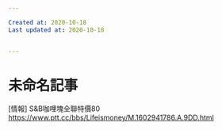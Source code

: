 ```yaml
---

Created at: 2020-10-18
Last updated at: 2020-10-18


---
```


# 未命名記事


\[情報\] S&B咖哩塊全聯特價80
https://www.ptt.cc/bbs/Lifeismoney/M.1602941786.A.9DD.html

